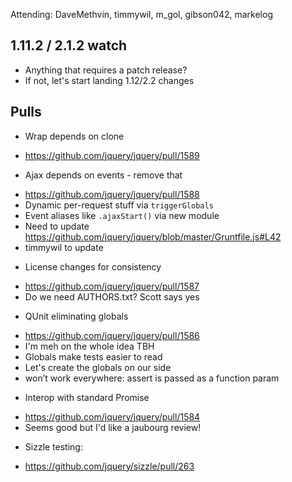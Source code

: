 Attending: DaveMethvin, timmywil, m_gol, gibson042, markelog

## 1.11.2 / 2.1.2 watch
* Anything that requires a patch release?
* If not, let's start landing 1.12/2.2 changes

## Pulls
* Wrap depends on clone
 - https://github.com/jquery/jquery/pull/1589
* Ajax depends on events - remove that
 - https://github.com/jquery/jquery/pull/1588
 - Dynamic per-request stuff via `triggerGlobals`
 - Event aliases like `.ajaxStart()` via new module
 - Need to update https://github.com/jquery/jquery/blob/master/Gruntfile.js#L42
 - timmywil to update

* License changes for consistency
 - https://github.com/jquery/jquery/pull/1587
 - Do we need AUTHORS.txt? Scott says yes

* QUnit eliminating globals
 - https://github.com/jquery/jquery/pull/1586
 - I'm meh on the whole idea TBH
 - Globals make tests easier to read
 - Let's create the globals on our side
 - won’t work everywhere: assert is passed as a function param

* Interop with standard Promise
 - https://github.com/jquery/jquery/pull/1584
 - Seems good but I'd like a jaubourg review!

* Sizzle testing:
 - https://github.com/jquery/sizzle/pull/263
